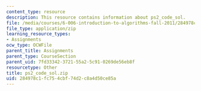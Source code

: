 ```yaml
---
content_type: resource
description: This resource contains information about ps2_code_sol.
file: /media/courses/6-006-introduction-to-algorithms-fall-2011/284978c1fc754cbf74d2c8a4d50ce85a_ps2_code_sol.zip
file_type: application/zip
learning_resource_types:
- Assignments
ocw_type: OCWFile
parent_title: Assignments
parent_type: CourseSection
parent_uid: 7fd33342-3721-55a2-5c91-0269de56eb8f
resourcetype: Other
title: ps2_code_sol.zip
uid: 284978c1-fc75-4cbf-74d2-c8a4d50ce85a
---
```

